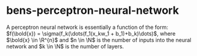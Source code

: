 # bens-perceptron-neural-network

A perceptron neural network is essentially a function of the form: $f(\bold{x}) = \sigma(f_k(\dots(f_1(x_kw_1 + b_1)+b_k)\dots)$, where $\bold{x} \in \R^{n}$ and $n \in \N$ is the number of inputs into the neural network and $k \in \N$ is the number of layers.

